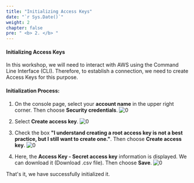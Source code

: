 ```yaml
---
title: "Initializing Access Keys"
date: "`r Sys.Date()`"
weight: 2
chapter: false
pre: " <b> 2. </b> "
---
```



#### Initializing Access Keys

In this workshop, we will need to interact with AWS using the Command Line Interface (CLI). Therefore, to establish a connection, we need to create Access Keys for this purpose.

#### Initialization Process:
1. On the console page, select your **account name** in the upper right corner. Then choose **Security credentials**.
   ![0](/images/2-AccessKeys/img-82.png)

2. Select **Create access key**.
   ![0](/images/2-AccessKeys/img-81.png)

3. Check the box **"I understand creating a root access key is not a best practice, but I still want to create one."**. Then choose **Create access key**.
   ![0](/images/2-AccessKeys/img-80.png)

4. Here, the **Access Key - Secret access key** information is displayed. We can download it (Download .csv file). Then choose **Save**.
   ![0](/images/2-AccessKeys/img-79.png)

That's it, we have successfully initialized it.
